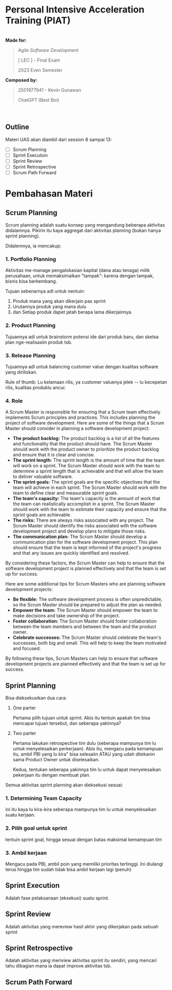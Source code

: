 
ㅤ
# Personal Intensive Acceleration Training (PIAT)

\
__Made for:__
> _Agile Software Development_
>
> [ LEC ] -  Final Exam
>
> 2023 Even Semester

__Composed by:__
> 2501977941 - Kevin Gunawan
>
> ChatGPT (Best Boi)

ㅤ

## Outline

Materi UAS akan diambil dari session 8 sampai 13:

- [ ] Scrum Planning
- [ ] Sprint Execution
- [ ] Sprint Review
- [ ] Sprint Retrospective
- [ ] Scrum Path Forward

# Pembahasan Materi

## Scrum Planning

Scrum planning adalah suatu konsep yang mengandung beberapa aktivitas didalamnya. Pikirin itu kaya aggregat dari aktivitas planning (bukan hanya sprint planning).

Didalemnya, ia mencakup:

### 1. Portfolio Planning
Aktivitas me-manage pengalokasian kapital (dana atau tenaga) milik perusahaan, untuk memaksimalkan "tampak": karena dengan tampak, bisnis bisa berkembang.

Tujuan sebenarnya adl untuk nentuin:
1. Produk mana yang akan dikerjain pas sprint
2. Urutannya produk yang mana dulu
3. dan Setiap produk dapet jatah berapa lama dikerjainnya.

### 2. Product Planning
Tujuannya adl untuk brainstorm potensi ide dari produk baru, dan sketsa plan nge-realisasiin produk tsb.

### 3. Release Planning
Tujuannya adl untuk balancing customer value dengan kualitas software yang diriliskan.

Rule of thumb: Lu kelamaan rilis, ya customer valuenya jelek -- lu kecepetan rilis, kualitas produklu ancur.

### 4. Role

A Scrum Master is responsible for ensuring that a Scrum team effectively implements Scrum principles and practices. This includes planning the project of software development. Here are some of the things that a Scrum Master should consider in planning a software development project:

* **The product backlog:** The product backlog is a list of all the features and functionality that the product should have. The Scrum Master should work with the product owner to prioritize the product backlog and ensure that it is clear and concise.
* **The sprint length:** The sprint length is the amount of time that the team will work on a sprint. The Scrum Master should work with the team to determine a sprint length that is achievable and that will allow the team to deliver valuable software.
* **The sprint goals:** The sprint goals are the specific objectives that the team will achieve in each sprint. The Scrum Master should work with the team to define clear and measurable sprint goals.
* **The team's capacity:** The team's capacity is the amount of work that the team can realistically accomplish in a sprint. The Scrum Master should work with the team to estimate their capacity and ensure that the sprint goals are achievable.
* **The risks:** There are always risks associated with any project. The Scrum Master should identify the risks associated with the software development project and develop plans to mitigate those risks.
* **The communication plan:** The Scrum Master should develop a communication plan for the software development project. This plan should ensure that the team is kept informed of the project's progress and that any issues are quickly identified and resolved.

By considering these factors, the Scrum Master can help to ensure that the software development project is planned effectively and that the team is set up for success.

Here are some additional tips for Scrum Masters who are planning software development projects:

* **Be flexible:** The software development process is often unpredictable, so the Scrum Master should be prepared to adjust the plan as needed.
* **Empower the team:** The Scrum Master should empower the team to make decisions and take ownership of the project.
* **Foster collaboration:** The Scrum Master should foster collaboration between the team members and between the team and the product owner.
* **Celebrate successes:** The Scrum Master should celebrate the team's successes, both big and small. This will help to keep the team motivated and focused.

By following these tips, Scrum Masters can help to ensure that software development projects are planned effectively and that the team is set up for success.

## Sprint Planning

Bisa dieksekusikan dua cara:

1. One parter

   Pertama pilih tujuan untuk sprint. Abis itu tentuin apakah tim bisa mencapai tujuan tersebut, dan seberapa yakinnya?

2. Two parter

   Pertama lakukan retrospective tim dulu (seberapa mampunya tim lu untuk menyelesaikan perkerjaan). Abis itu, mengacu pada kemampuan itu, ambil PBI yang lu kira" bisa selesaiin ATAU yang udah ditekanin sama Product Owner untuk diselesaikan.

   Kedua, tentukan seberapa yakinnya tim lu untuk dapat menyelesaikan pekerjaan itu dengan membuat plan.

Semua aktivitas sprint planning akan dieksekusi sesuai:
### 1. Determining Team Capacity
ini itu kaya lu kira-kira seberapa mampunya tim lu untuk menyelesaikan suatu kerjaan.

### 2. Pilih goal untuk sprint
tentuin sprint goal, hingga sesuai dengan batas maksimal kemampuan tim

### 3. Ambil kerjaan
Mengacu pada PBI, ambil poin yang memiliki prioritas tertinggi. Ini diulangi terus hingga tim sudah tidak bisa ambil kerjaan lagi (penuh)




## Sprint Execution

Adalah fase pelaksanaan (eksekusi) suatu sprint.

## Sprint Review

Adalah aktivitas yang mereview hasil akhir yang dikerjakan pada sebuah sprint

## Sprint Retrospective

Adalah aktivitas yang meriview aktivitas sprint itu sendiri, yang mencari tahu dibagian mana ia dapat improve aktivitas tsb.

## Scrum Path Forward


